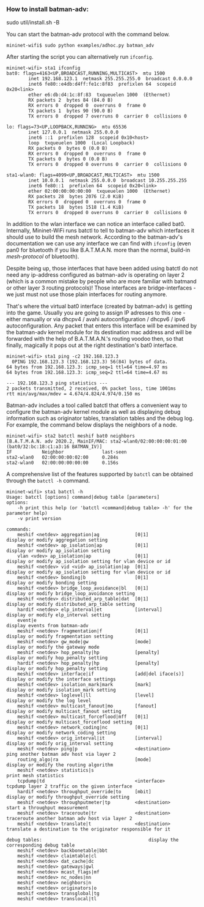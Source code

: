 ### How to install batman-adv: 
sudo util/install.sh -B


You can start the batman-adv protocol with the command below.

```
mininet-wifi$ sudo python examples/adhoc.py batman_adv
```

After starting the script you can alternatively run ```ifconfig```.

```
mininet-wifi> sta1 ifconfig
bat0: flags=4163<UP,BROADCAST,RUNNING,MULTICAST>  mtu 1500
        inet 192.168.123.1  netmask 255.255.255.0  broadcast 0.0.0.0
        inet6 fe80::e4db:d4ff:fe1c:8f83  prefixlen 64  scopeid 0x20<link>
        ether e6:db:d4:1c:8f:83  txqueuelen 1000  (Ethernet)
        RX packets 2  bytes 84 (84.0 B)
        RX errors 0  dropped 0  overruns 0  frame 0
        TX packets 1  bytes 90 (90.0 B)
        TX errors 0  dropped 7 overruns 0  carrier 0  collisions 0

lo: flags=73<UP,LOOPBACK,RUNNING>  mtu 65536
        inet 127.0.0.1  netmask 255.0.0.0
        inet6 ::1  prefixlen 128  scopeid 0x10<host>
        loop  txqueuelen 1000  (Local Loopback)
        RX packets 0  bytes 0 (0.0 B)
        RX errors 0  dropped 0  overruns 0  frame 0
        TX packets 0  bytes 0 (0.0 B)
        TX errors 0  dropped 0 overruns 0  carrier 0  collisions 0

sta1-wlan0: flags=4099<UP,BROADCAST,MULTICAST>  mtu 1500
        inet 10.0.0.1  netmask 255.0.0.0  broadcast 10.255.255.255
        inet6 fe80::1  prefixlen 64  scopeid 0x20<link>
        ether 02:00:00:00:00:00  txqueuelen 1000  (Ethernet)
        RX packets 28  bytes 2076 (2.0 KiB)
        RX errors 0  dropped 0  overruns 0  frame 0
        TX packets 18  bytes 1518 (1.4 KiB)
        TX errors 0  dropped 0 overruns 0  carrier 0  collisions 0
```

In addition to the wlan interface we can notice an interface called bat0. Internally, Mininet-WiFi runs batctl to tell to batman-adv which interfaces it should use to build the mesh network. According to the batman-adv's documentation we can use any interface we can find with ```ifconfig``` (even pan0 for bluetooth if you like B.A.T.M.A.N. more than the normal, build-in _mesh-protocol_ of bluetooth).

Despite being up, those interfaces that have been added using batctl do not need any ip-address configured as batman-adv is operating on layer 2 (which is a common mistake by people who are more familiar with batmand or other layer 3 routing protocols)! Those interfaces are bridge-interfaces - we just must not use those plain interfaces for routing anymore.

That's where the virtual bat0 interface (created by batman-adv) is getting into the game. Usually you are going to assign IP adresses to this one - either manually or via dhcpv4 / avahi autoconfiguration / dhcpv6 / ipv6 autoconfiguration. Any packet that enters this interface will be examined by the batman-adv kernel module for its destination mac address and will be forwarded with the help of B.A.T.M.A.N.'s routing voodoo then, so that finally, magically it pops out at the right destination's bat0 interface.

```
mininet-wifi> sta1 ping -c2 192.168.123.3
  0PING 192.168.123.3 (192.168.123.3) 56(84) bytes of data.
64 bytes from 192.168.123.3: icmp_seq=1 ttl=64 time=4.97 ms
64 bytes from 192.168.123.3: icmp_seq=2 ttl=64 time=4.67 ms

--- 192.168.123.3 ping statistics ---
2 packets transmitted, 2 received, 0% packet loss, time 1001ms
rtt min/avg/max/mdev = 4.674/4.824/4.974/0.150 ms
```

Batman-adv includes a tool called batctl that offers a convenient way to configure the batman-adv kernel module as well as displaying debug information such as originator tables, translation tables and the debug log. For example, the command below displays the neighbors of a node.


```
mininet-wifi> sta2 batctl meshif bat0 neighbors
[B.A.T.M.A.N. adv 2020.2, MainIF/MAC: sta2-wlan0/02:00:00:00:01:00 (bat0/32:bc:18:c1:a3:16 BATMAN_IV)]
IF           Neighbor              last-seen
sta2-wlan0   02:00:00:00:02:00     0.284s
sta2-wlan0   02:00:00:00:00:00     0.156s
```

A comprehensive list of the features supported by ```batctl``` can be obtained through the ```batctl -h``` command.

```
mininet-wifi> sta1 batctl -h
Usage: batctl [options] command|debug table [parameters]
options:
 	-h print this help (or 'batctl <command|debug table> -h' for the parameter help)
 	-v print version

commands:
 	meshif <netdev> aggregation|ag             [0|1]             	display or modify aggregation setting
 	meshif <netdev> ap_isolation|ap            [0|1]             	display or modify ap_isolation setting
 	vlan <vdev> ap_isolation|ap                [0|1]             	display or modify ap_isolation setting for vlan device or id
 	meshif <netdev> vid <vid> ap_isolation|ap  [0|1]             	display or modify ap_isolation setting for vlan device or id
 	meshif <netdev> bonding|b                  [0|1]             	display or modify bonding setting
 	meshif <netdev> bridge_loop_avoidance|bl   [0|1]             	display or modify bridge_loop_avoidance setting
 	meshif <netdev> distributed_arp_table|dat  [0|1]             	display or modify distributed_arp_table setting
 	hardif <netdev> elp_interval|et            [interval]        	display or modify elp_interval setting
 	event|e                                                      	display events from batman-adv
 	meshif <netdev> fragmentation|f            [0|1]             	display or modify fragmentation setting
 	meshif <netdev> gw_mode|gw                 [mode]            	display or modify the gateway mode
 	meshif <netdev> hop_penalty|hp             [penalty]         	display or modify hop_penalty setting
 	hardif <netdev> hop_penalty|hp             [penalty]         	display or modify hop_penalty setting
 	meshif <netdev> interface|if               [add|del iface(s)]	display or modify the interface settings
 	meshif <netdev> isolation_mark|mark        [mark]            	display or modify isolation_mark setting
 	meshif <netdev> loglevel|ll                [level]           	display or modify the log level
 	meshif <netdev> multicast_fanout|mo        [fanout]        	display or modify multicast_fanout setting
 	meshif <netdev> multicast_forceflood|mff   [0|1]             	display or modify multicast_forceflood setting
 	meshif <netdev> network_coding|nc          [0|1]             	display or modify network_coding setting
 	meshif <netdev> orig_interval|it           [interval]        	display or modify orig_interval setting
 	meshif <netdev> ping|p                     <destination>     	ping another batman adv host via layer 2
 	routing_algo|ra                            [mode]            	display or modify the routing algorithm
 	meshif <netdev> statistics|s                                 	print mesh statistics
 	tcpdump|td                                 <interface>       	tcpdump layer 2 traffic on the given interface
 	hardif <netdev> throughput_override|to     [mbit]        	display or modify throughput_override setting
 	meshif <netdev> throughputmeter|tp         <destination>     	start a throughput measurement
 	meshif <netdev> traceroute|tr              <destination>     	traceroute another batman adv host via layer 2
 	meshif <netdev> translate|t                <destination>     	translate a destination to the originator responsible for it

debug tables:                                   	display the corresponding debug table
 	meshif <netdev> backbonetable|bbt          
 	meshif <netdev> claimtable|cl              
 	meshif <netdev> dat_cache|dc               
 	meshif <netdev> gateways|gwl               
 	meshif <netdev> mcast_flags|mf             
 	meshif <netdev> nc_nodes|nn                
 	meshif <netdev> neighbors|n                
 	meshif <netdev> originators|o              
 	meshif <netdev> transglobal|tg             
 	meshif <netdev> translocal|tl 
 ```
